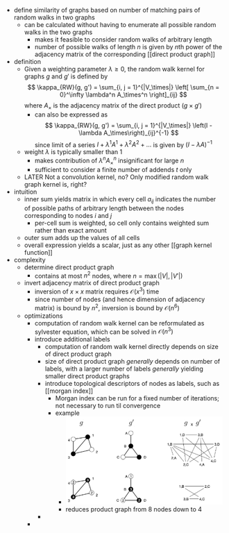 - define similarity of graphs based on number of matching pairs of random walks in two graphs
	- can be calculated without having to enumerate all possible random walks in the two graphs
		- makes it feasible to consider random walks of arbitrary length
		- number of possible walks of length $n$ is given by $n$th power of the adjacency matrix of the corresponding [[direct product graph]]
- definition
	- Given a weighting parameter $\lambda \geq 0$, the random walk kernel for graphs $g$ and $g'$ is defined by
	  $$
	  \kappa_{RW}(g, g') = \sum_{i, j = 1}^{|V_\times|} \left[ \sum_{n = 0}^\infty \lambda^n A_\times^n \right]_{ij}
	  $$
	  where $A_\times$ is the adjacency matrix of the direct product $(g \times g')$
		- can also be expressed as
		  $$
		  \kappa_{RW}(g, g') = \sum_{i, j = 1}^{|V_\times|} \left(I - \lambda A_\times\right)_{ij}^{-1}
		  $$
		  since limit of a series $I + \lambda^1 A^1 + \lambda^2 A^2 + \dots$ is given by $(I - \lambda A)^{-1}$
	- weight $\lambda$ is typically smaller than $1$
		- makes contribution of $\lambda^n A_\times^n$ insignificant for large $n$
		- sufficient to consider a finite number of addends $t$ only
	- LATER Not a convolution kernel, no? Only modified random walk graph kernel is, right?
- intuition
	- inner sum yields matrix in which every cell $a_{ij}$ indicates the number of possible paths of arbitrary length between the nodes corresponding to nodes $i$ and $j$
		- per-cell sum is weighted, so cell only contains weighted sum rather than exact amount
	- outer sum adds up the values of all cells
	- overall expression yields a scalar, just as any other [[graph kernel function]]
- complexity
	- determine direct product graph
		- contains at most $n^2$ nodes, where $n = \max(|V|, |V'|)$
	- invert adjacency matrix of direct product graph
		- inversion of $x \times x$ matrix requires $\mathcal{O}(x^3)$ time
		- since number of nodes (and hence dimension of adjacency matrix) is bound by $n^2$, inversion is bound by $\mathcal{O}(n^6)$
	- optimizations
		- computation of random walk kernel can be reformulated as sylvester equation, which can be solved in $\mathcal{O}(n^3)$
		- introduce additional labels
			- computation of random walk kernel directly depends on size of direct product graph
			- size of direct product graph _generally_ depends on number of labels, with a larger number of labels _generally_ yielding smaller direct product graphs
			- introduce topological descriptors of nodes as labels, such as [[morgan index]]
				- Morgan index can be run for a fixed number of iterations; not necessary to run til convergence
				- example
					- ![random-walk-graph-kernel-optimization-morgan-index-example.png](../assets/random-walk-graph-kernel-optimization-morgan-index-example_1743002598838_0.png)
					- reduces product graph from 8 nodes down to 4
			-
		-